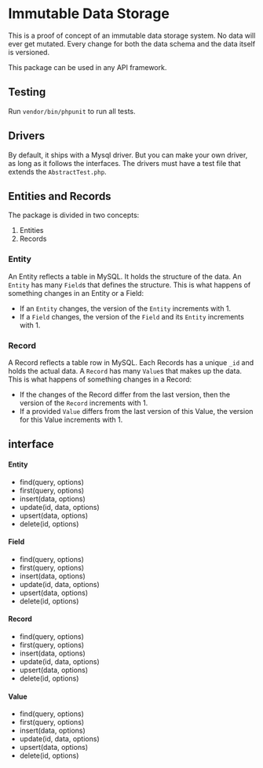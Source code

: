 # Immutable Data Storage
This is a proof of concept of an immutable data storage system.
No data will ever get mutated. 
Every change for both the data schema and the data itself is versioned. 

This package can be used in any API framework.

## Testing
Run `vendor/bin/phpunit` to run all tests.


## Drivers
By default, it ships with a Mysql driver.
But you can make your own driver, as long as it follows the interfaces.
The drivers must have a test file that extends the `AbstractTest.php`.

## Entities and Records
The package is divided in two concepts:
1. Entities
2. Records

### Entity
An Entity reflects a table in MySQL.
It holds the structure of the data.
An `Entity` has many `Field`s that defines the structure.
This is what happens of something changes in an Entity or a Field:
* If an `Entity` changes, the version of the `Entity` increments with 1.
* If a `Field` changes, the version of the `Field` and its `Entity` increments with 1.

### Record
A Record reflects a table row in MySQL.
Each Records has a unique `_id` and holds the actual data.
A `Record` has many `Value`s that makes up the data.
This is what happens of something changes in a Record:
* If the changes of the Record differ from the last version, then the version of the `Record` increments with 1.
* If a provided `Value` differs from the last version of this Value, the version for this Value increments with 1.

## interface

#### Entity
* find(query, options)
* first(query, options)
* insert(data, options)
* update(id, data, options)
* upsert(data, options)
* delete(id, options)

#### Field
* find(query, options)
* first(query, options)
* insert(data, options)
* update(id, data, options)
* upsert(data, options)
* delete(id, options)

#### Record
* find(query, options)
* first(query, options)
* insert(data, options)
* update(id, data, options)
* upsert(data, options)
* delete(id, options)

#### Value
* find(query, options)
* first(query, options)
* insert(data, options)
* update(id, data, options)
* upsert(data, options)
* delete(id, options)
